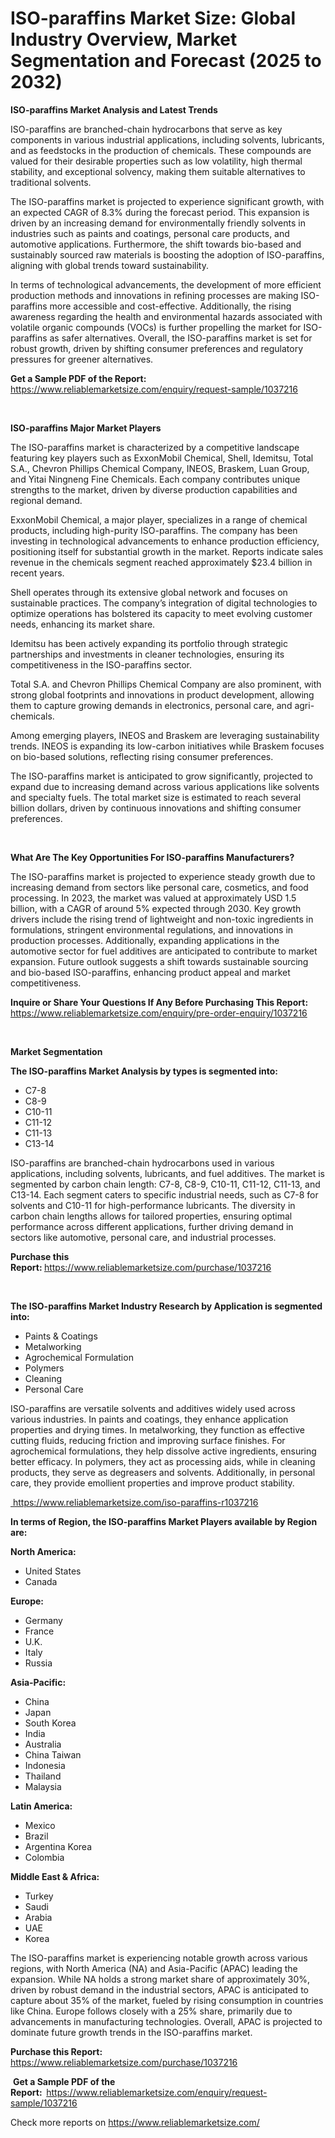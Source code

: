 <p><h1>ISO-paraffins Market Size: Global Industry Overview, Market Segmentation and Forecast (2025 to 2032)</h1></p><p><strong>ISO-paraffins Market Analysis and Latest Trends</strong></p>
<p><p>ISO-paraffins are branched-chain hydrocarbons that serve as key components in various industrial applications, including solvents, lubricants, and as feedstocks in the production of chemicals. These compounds are valued for their desirable properties such as low volatility, high thermal stability, and exceptional solvency, making them suitable alternatives to traditional solvents.</p><p>The ISO-paraffins market is projected to experience significant growth, with an expected CAGR of 8.3% during the forecast period. This expansion is driven by an increasing demand for environmentally friendly solvents in industries such as paints and coatings, personal care products, and automotive applications. Furthermore, the shift towards bio-based and sustainably sourced raw materials is boosting the adoption of ISO-paraffins, aligning with global trends toward sustainability.</p><p>In terms of technological advancements, the development of more efficient production methods and innovations in refining processes are making ISO-paraffins more accessible and cost-effective. Additionally, the rising awareness regarding the health and environmental hazards associated with volatile organic compounds (VOCs) is further propelling the market for ISO-paraffins as safer alternatives. Overall, the ISO-paraffins market is set for robust growth, driven by shifting consumer preferences and regulatory pressures for greener alternatives.</p></p>
<p><strong>Get a Sample PDF of the Report:&nbsp;</strong> <a href="https://www.reliablemarketsize.com/enquiry/request-sample/1037216?utm_campaign=2759&utm_medium=2&utm_source=Github&utm_content=ia&utm_term=21032025&utm_id=iso-paraffins">https://www.reliablemarketsize.com/enquiry/request-sample/1037216</a></p>
<p>&nbsp;</p>
<p><strong>ISO-paraffins Major Market Players</strong></p>
<p><p>The ISO-paraffins market is characterized by a competitive landscape featuring key players such as ExxonMobil Chemical, Shell, Idemitsu, Total S.A., Chevron Phillips Chemical Company, INEOS, Braskem, Luan Group, and Yitai Ningneng Fine Chemicals. Each company contributes unique strengths to the market, driven by diverse production capabilities and regional demand.</p><p>ExxonMobil Chemical, a major player, specializes in a range of chemical products, including high-purity ISO-paraffins. The company has been investing in technological advancements to enhance production efficiency, positioning itself for substantial growth in the market. Reports indicate sales revenue in the chemicals segment reached approximately $23.4 billion in recent years.</p><p>Shell operates through its extensive global network and focuses on sustainable practices. The company’s integration of digital technologies to optimize operations has bolstered its capacity to meet evolving customer needs, enhancing its market share.</p><p>Idemitsu has been actively expanding its portfolio through strategic partnerships and investments in cleaner technologies, ensuring its competitiveness in the ISO-paraffins sector. </p><p>Total S.A. and Chevron Phillips Chemical Company are also prominent, with strong global footprints and innovations in product development, allowing them to capture growing demands in electronics, personal care, and agri-chemicals.</p><p>Among emerging players, INEOS and Braskem are leveraging sustainability trends. INEOS is expanding its low-carbon initiatives while Braskem focuses on bio-based solutions, reflecting rising consumer preferences.</p><p>The ISO-paraffins market is anticipated to grow significantly, projected to expand due to increasing demand across various applications like solvents and specialty fuels. The total market size is estimated to reach several billion dollars, driven by continuous innovations and shifting consumer preferences.</p></p>
<p>&nbsp;</p>
<p><strong>What Are The Key Opportunities For ISO-paraffins Manufacturers?</strong></p>
<p><p>The ISO-paraffins market is projected to experience steady growth due to increasing demand from sectors like personal care, cosmetics, and food processing. In 2023, the market was valued at approximately USD 1.5 billion, with a CAGR of around 5% expected through 2030. Key growth drivers include the rising trend of lightweight and non-toxic ingredients in formulations, stringent environmental regulations, and innovations in production processes. Additionally, expanding applications in the automotive sector for fuel additives are anticipated to contribute to market expansion. Future outlook suggests a shift towards sustainable sourcing and bio-based ISO-paraffins, enhancing product appeal and market competitiveness.</p></p>
<p><strong>Inquire or Share Your Questions If Any Before Purchasing This Report:</strong> <a href="https://www.reliablemarketsize.com/enquiry/pre-order-enquiry/1037216?utm_campaign=2759&utm_medium=2&utm_source=Github&utm_content=ia&utm_term=21032025&utm_id=iso-paraffins">https://www.reliablemarketsize.com/enquiry/pre-order-enquiry/1037216</a></p>
<p>&nbsp;</p>
<p><strong>Market Segmentation</strong></p>
<p><strong>The ISO-paraffins Market Analysis by types is segmented into:</strong></p>
<p><ul><li>C7-8</li><li>C8-9</li><li>C10-11</li><li>C11-12</li><li>C11-13</li><li>C13-14</li></ul></p>
<p><p>ISO-paraffins are branched-chain hydrocarbons used in various applications, including solvents, lubricants, and fuel additives. The market is segmented by carbon chain length: C7-8, C8-9, C10-11, C11-12, C11-13, and C13-14. Each segment caters to specific industrial needs, such as C7-8 for solvents and C10-11 for high-performance lubricants. The diversity in carbon chain lengths allows for tailored properties, ensuring optimal performance across different applications, further driving demand in sectors like automotive, personal care, and industrial processes.</p></p>
<p><strong>Purchase this Report:&nbsp;</strong><a href="https://www.reliablemarketsize.com/purchase/1037216?utm_campaign=2759&utm_medium=2&utm_source=Github&utm_content=ia&utm_term=21032025&utm_id=iso-paraffins">https://www.reliablemarketsize.com/purchase/1037216</a></p>
<p>&nbsp;</p>
<p><strong>The ISO-paraffins Market Industry Research by Application is segmented into:</strong></p>
<p><ul><li>Paints & Coatings</li><li>Metalworking</li><li>Agrochemical Formulation</li><li>Polymers</li><li>Cleaning</li><li>Personal Care</li></ul></p>
<p><p>ISO-paraffins are versatile solvents and additives widely used across various industries. In paints and coatings, they enhance application properties and drying times. In metalworking, they function as effective cutting fluids, reducing friction and improving surface finishes. For agrochemical formulations, they help dissolve active ingredients, ensuring better efficacy. In polymers, they act as processing aids, while in cleaning products, they serve as degreasers and solvents. Additionally, in personal care, they provide emollient properties and improve product stability.</p></p>
<p><a href="https://www.reliablemarketsize.com/iso-paraffins-r1037216?utm_campaign=2759&utm_medium=2&utm_source=Github&utm_content=ia&utm_term=21032025&utm_id=iso-paraffins">&nbsp;https://www.reliablemarketsize.com/iso-paraffins-r1037216</a></p>
<p><strong>In terms of Region, the ISO-paraffins Market Players available by Region are:</strong></p>
<p>
    <p> <strong> North America: </strong>
        <ul>
            <li>United States</li>
            <li>Canada</li>
        </ul>
        </p> 
    <p> <strong> Europe: </strong>
        <ul>
            <li>Germany</li>
            <li>France</li>
            <li>U.K.</li>
            <li>Italy</li>
            <li>Russia</li>
        </ul>
        </p> 
    <p> <strong> Asia-Pacific: </strong>
        <ul>
            <li>China</li>
            <li>Japan</li>
            <li>South Korea</li>
            <li>India</li>
            <li>Australia</li>
            <li>China Taiwan</li>
            <li>Indonesia</li>
            <li>Thailand</li>
            <li>Malaysia</li>
        </ul>
        </p> 
    <p> <strong> Latin America: </strong>
        <ul>
            <li>Mexico</li>
            <li>Brazil</li>
            <li>Argentina Korea</li>
            <li>Colombia</li>
        </ul>
        </p> 
    <p> <strong> Middle East & Africa: </strong>
        <ul>
            <li>Turkey</li>
            <li>Saudi</li>
            <li>Arabia</li>
            <li>UAE</li>
            <li>Korea</li>
        </ul>
    </p>
    </p>
<p><p>The ISO-paraffins market is experiencing notable growth across various regions, with North America (NA) and Asia-Pacific (APAC) leading the expansion. While NA holds a strong market share of approximately 30%, driven by robust demand in the industrial sectors, APAC is anticipated to capture about 35% of the market, fueled by rising consumption in countries like China. Europe follows closely with a 25% share, primarily due to advancements in manufacturing technologies. Overall, APAC is projected to dominate future growth trends in the ISO-paraffins market.</p></p>
<p><strong>Purchase this Report: </strong><a href="https://www.reliablemarketsize.com/purchase/1037216?utm_campaign=2759&utm_medium=2&utm_source=Github&utm_content=ia&utm_term=21032025&utm_id=iso-paraffins">https://www.reliablemarketsize.com/purchase/1037216</a></p>
<p>&nbsp;<strong>Get a Sample PDF of the Report:&nbsp;&nbsp;</strong><a href="https://www.reliablemarketsize.com/enquiry/request-sample/1037216?utm_campaign=2759&utm_medium=2&utm_source=Github&utm_content=ia&utm_term=21032025&utm_id=iso-paraffins">https://www.reliablemarketsize.com/enquiry/request-sample/1037216</a></p>
<p><strong></strong></p>
<p>Check more reports on <a href="https://www.reliablemarketsize.com/?utm_campaign=2759&utm_medium=2&utm_source=Github&utm_content=ia&utm_term=21032025&utm_id=iso-paraffins">https://www.reliablemarketsize.com/</a></p>